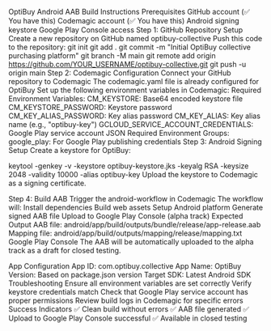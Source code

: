 OptiBuy Android AAB Build Instructions
Prerequisites
GitHub account (✅ You have this)
Codemagic account (✅ You have this)
Android signing keystore
Google Play Console access
Step 1: GitHub Repository Setup
Create a new repository on GitHub named optibuy-collective
Push this code to the repository:
git init
git add .
git commit -m "Initial OptiBuy collective purchasing platform"
git branch -M main
git remote add origin https://github.com/YOUR_USERNAME/optibuy-collective.git
git push -u origin main
Step 2: Codemagic Configuration
Connect your GitHub repository to Codemagic
The codemagic.yaml file is already configured for OptiBuy
Set up the following environment variables in Codemagic:
Required Environment Variables:
CM_KEYSTORE: Base64 encoded keystore file
CM_KEYSTORE_PASSWORD: Keystore password
CM_KEY_ALIAS_PASSWORD: Key alias password
CM_KEY_ALIAS: Key alias name (e.g., "optibuy-key")
GCLOUD_SERVICE_ACCOUNT_CREDENTIALS: Google Play service account JSON
Required Environment Groups:
google_play: For Google Play publishing credentials
Step 3: Android Signing Setup
Create a keystore for OptiBuy:

keytool -genkey -v -keystore optibuy-keystore.jks -keyalg RSA -keysize 2048 -validity 10000 -alias optibuy-key
Upload the keystore to Codemagic as a signing certificate.

Step 4: Build AAB
Trigger the android-workflow in Codemagic
The workflow will:
Install dependencies
Build web assets
Setup Android platform
Generate signed AAB file
Upload to Google Play Console (alpha track)
Expected Output
AAB file: android/app/build/outputs/bundle/release/app-release.aab
Mapping file: android/app/build/outputs/mapping/release/mapping.txt
Google Play Console
The AAB will be automatically uploaded to the alpha track as a draft for closed testing.

App Configuration
App ID: com.optibuy.collective
App Name: OptiBuy
Version: Based on package.json version
Target SDK: Latest Android SDK
Troubleshooting
Ensure all environment variables are set correctly
Verify keystore credentials match
Check that Google Play service account has proper permissions
Review build logs in Codemagic for specific errors
Success Indicators
✅ Clean build without errors
✅ AAB file generated
✅ Upload to Google Play Console successful
✅ Available in closed testing

